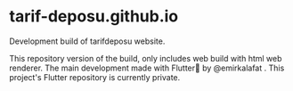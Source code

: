 # tarif-deposu.github.io
Development build of tarifdeposu website.

This repository version of the build, only includes web build with html web renderer. The main development made with Flutter💙 by @emirkalafat . This project's Flutter repository is currently private.
